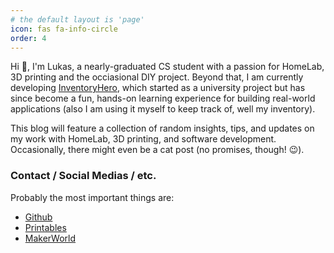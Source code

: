 ```yaml
---
# the default layout is 'page'
icon: fas fa-info-circle
order: 4
---
```


Hi 👋, I'm Lukas, a nearly-graduated CS student with a passion for HomeLab, 3D printing and the occiasional DIY project. Beyond that, I am currently developing [InventoryHero](https://github.com/InventoryHero/InventoryHero), which started as a university project but has since become a fun, hands-on learning experience for building real-world applications (also I am using it myself to keep track of, well my inventory).

This blog will feature a collection of random insights, tips, and updates on my work with HomeLab, 3D printing, and software development. Occasionally, there might even be a cat post (no promises, though! 😉).

### Contact / Social Medias / etc.
Probably the most important things are: 
* [Github](https://github.com/aurarius1)
* [Printables](https://www.printables.com/@aurarius)
* [MakerWorld](https://makerworld.com/en/@aurarius)
